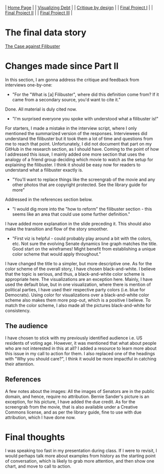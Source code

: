 | [Home Page](https://noumanahmed-cmu.github.io/NoumanAhmed-Portfolio/) |
| [Visualizing Debt](visualizing-government-debt) | 
| [Critique by design](https://noumanahmed-cmu.github.io/NoumanAhmed-Portfolio/critique-by-design) | 
| [Final Project I](https://noumanahmed-cmu.github.io/NoumanAhmed-Portfolio/final-project-part-one) | 
| [Final Project II](https://noumanahmed-cmu.github.io/NoumanAhmed-Portfolio/final-project-part-two) | 
| [Final Project III](https://noumanahmed-cmu.github.io/NoumanAhmed-Portfolio/final-project-part-three) |


# The final data story
[The Case against Filibuster](https://carnegiemellon.shorthandstories.com/the-case-against-filibuster/index.html)

# Changes made since Part II

In this section, I am gonna address the critique and feedback from interviews one-by-one:

- "For the "What is [a] Filibuster", where did this definition come from? If it came from a secondary source, you'd want to cite it."

Done. All material is duly cited now. 
   
-  "I'm surprised everyone you spoke with understood what a filibuster is!"

For starters, I made a mistake in the interview script, where I only mentioned the summarized version of the responses. Interviewees did understand the filibuster but it took them a lot of time and questions from me to reach that point. Unfortunately, I did not document that part on my GitHub in the research section, as I should have.  Coming to the point of how I addressed this issue, I mainly added one more section that uses the analogy of a friend group deciding which movie to watch as the setup for explaining the filibuster. I think it should be easy now for readers to understand what a filibuster exactly is. 

-  "You'll want to replace things like the screengrab of the movie and any other photos that are copyright protected. See the library guide for more"

Addressed in the references section below. 

-  "I would dig more into the "how to reform" the filibuster section - this seems like an area that could use some further definition."

I have added more explanation in the slide preceding it. This should also make the transition and flow of the story smoother.  

-  "First viz is helpful - could probably play around a bit with the colors, etc. Not sure the evolving Senate dynamics line graph matches the title. Good start on the wireframes! Might benefit from establishing a unique color scheme that would apply throughout."

I have changed the title to a simpler, but more descriptive one. As for the color scheme of the overall story, I have chosen black-and-white. I believe that the topic is serious, and thus, a black-and-white color scheme is appropriate here. The visualizations are an exception here. Mainly, I have used the default blue, but in one visualization, where there is mention of political parties, I have used their respective party colors (i.e. blue for Democrats). Using color for visualizations over a black-and-white color scheme also makes them more pop-out, which is a positive I believe. To match the color scheme, I also made all the pictures black-and-white for consistency.

## The audience

I have chosen to stick with my previously identified audience i.e. US residents of voting age. However, it was mentioned that what about people who are not interested in this at all? I added a resource to learn more about this issue in my call to action for them. I also replaced one of the headings with "Why you should care?", I think it would be more impactful in catching their attention. 

## References

A few notes about the images: All the images of Senators are in the public domain, and hence, require no attribution. Bernie Sander's picture is an exception, for his picture, I have added the due credit. As for the screengrab from the movie, that is also available under a Creative Commons license, and as per the library guide, fine to use with due attribution, which I have done now. 

# Final thoughts

I was speaking too fast in my presentation during class. If I were to revisit, I would perhaps talk more about examples from history as the starting point of conversation, which is likely to grab more attention, and then show one chart, and move to call to action.  

